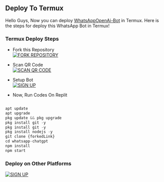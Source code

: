 ## Deploy To Termux

Hello Guys, Now you can deploy [WhatsAppOpenAi-Bot](https://github.com/MznStudios/WhatsAppOpenAi-Bot) in Termux. Here is the steps for deploy this WhatsApp Bot in Termux!

### Termux Deploy Steps

- Fork this Repository
    <br>
<a href='https://github.com/MznStudios/WhatsAppOpenAi-Bot/fork' target="_blank"><img alt='FORK REPOSITORY' src='https://img.shields.io/badge/Fork_Repository-100000?style=for-the-badge&logo=none&logoColor=white&labelColor=black&color=black'/></a>

- Scan QR Code
    <br>
<a href='https://replit.com/' target="_blank"><img alt='SCAN QR CODE' src='https://img.shields.io/badge/Scan_Qr_Code-100000?style=for-the-badge&logo=nonelogoColor=white&labelColor=black&color=black'/></a>

- Setup Bot
    <br>
<a href='https://github.com/MznStudios/WhatsAppOpenAi-Bot#setup' target="_blank"><img alt='SIGN UP' src='https://img.shields.io/badge/Setup_Bot-100000?style=for-the-badge&logo=none&logoColor=white&labelColor=black&color=black'/></a>

- Now, Run Codes On Replit
```js

apt update
apt upgrade
pkg update && pkg upgrade
pkg install git -y
pkg install git -y
pkg install nodejs -y 
git clone {forkedLink}
cd whatsapp-chatgpt
npm install
npm start
```

### Deploy on Other Platforms
<a href='https://platform.openai.com/signup' target="_blank"><img alt='SIGN UP' src='https://img.shields.io/badge/Sign_Up-100000?style=for-the-badge&logo=signup&logoColor=white&labelColor=black&color=black'/></a>

